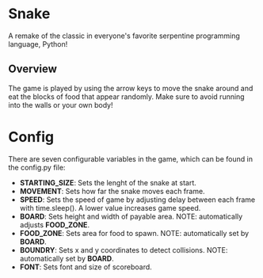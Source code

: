 # Snake
A remake of the classic in everyone's favorite serpentine programming language, Python!

## Overview
The game is played by using the arrow keys to move the snake around and eat the blocks of food that appear randomly. Make sure to avoid running into the walls or your own body!

# Config
There are seven configurable variables in the game, which can be found in the config.py file:
* **STARTING_SIZE**: Sets the lenght of the snake at start.
* **MOVEMENT**: Sets how far the snake moves each frame.
* **SPEED**: Sets the speed of game by adjusting delay between each frame with time.sleep(). A lower value increases game speed.
* **BOARD**: Sets height and width of payable area. NOTE: automatically adjusts **FOOD_ZONE**.
* **FOOD_ZONE**: Sets area for food to spawn. NOTE: automatically set by **BOARD**.
* **BOUNDRY**: Sets x and y coordinates to detect collisions. NOTE: automatically set by **BOARD**.
* **FONT**: Sets font and size of scoreboard.
